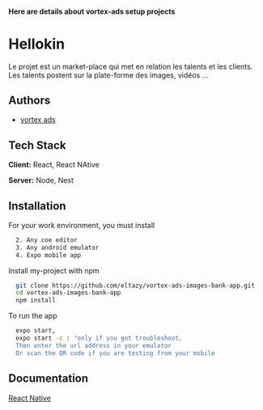 #### Here are details about vortex-ads setup projects

# Hellokin

Le projet est un market-place qui met en relation les talents et les clients. Les talents postent sur la plate-forme des images, vidéos ...

## Authors

- [vortex ads](https://vortex-ads.com/)

## Tech Stack

**Client:** React, React NAtive

**Server:** Node, Nest

## Installation

For your work environment, you must install

```bash
  2. Any coe editor
  3. Any android emulator
  4. Expo mobile app
```

Install my-project with npm

```bash
  git clone https://github.com/eltazy/vortex-ads-images-bank-app.git
  cd vortex-ads-images-bank-app
  npm install
```

To run the app

```bash
  expo start,
  expo start -c : "only if you got troubleshoot,
  Then enter the url address in your emulator
  Or scan the QR code if you are testing from your mobile
```

## Documentation

[React Native](https://reactnative.dev/docs/getting-started)
